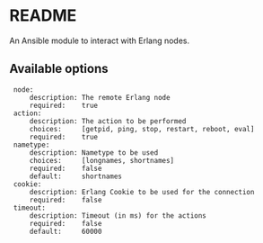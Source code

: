 # README

An Ansible module to interact with Erlang nodes.

## Available options

     node:
         description: The remote Erlang node
         required:    true
     action:
         description: The action to be performed
         choices:     [getpid, ping, stop, restart, reboot, eval]
         required:    true
     nametype:
         description: Nametype to be used
         choices:     [longnames, shortnames]
         required:    false
         default:     shortnames
     cookie:
         description: Erlang Cookie to be used for the connection
         required:    false
     timeout:
         description: Timeout (in ms) for the actions
         required:    false
         default:     60000
